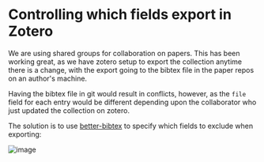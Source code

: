 # Controlling which fields export in Zotero

We are using shared groups for collaboration on papers.
This has been working great, as we have zotero setup to export the collection anytime there is a change, with the export going to the bibtex file in the paper repos on an author's machine.

Having the bibtex file in git would result in conflicts,  however, as the `file` field for each entry would be different depending upon the collaborator who just updated the collection on zotero.


The solution is to use [better-bibtex](https://retorque.re/zotero-better-bibtex/installation/preferences/export/#fields-to-omit-from-export-comma-separated) to specify which fields to exclude when exporting:

![image](https://user-images.githubusercontent.com/118042/181065456-298cab6f-6957-4fc4-9148-f9f414e98268.png)
